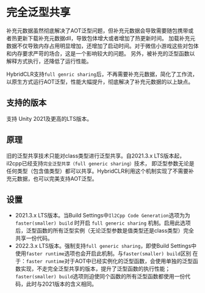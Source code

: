 # 完全泛型共享

补充元数据虽然彻底解决了AOT泛型问题，但补充元数据会导致需要随包携带或者热更新下载补充元数据dll，导致包体增大或者增加了热更新时间。
加载补充元数据不仅导致内存占用明显增加，还增加了启动时间。对于微信小游戏这些对包体和内存要求严苛的场合，这是一个影响较大的问题。
另外，被补充的泛型函数以解释方式执行，还降低了运行性能。

HybridCLR支持`full genric sharing`后，不再需要补充元数据，简化了工作流，以原生方式运行AOT泛型，性能大幅提升，彻底解决了补充元数据的以上缺点。

## 支持的版本

支持 Unity 2021及更高的LTS版本。

## 原理

旧的泛型共享技术只能对class类型进行泛型共享。自2021.3.x LTS版本起，il2cpp已经支持`完全泛型共享（full generic sharing）`技术，
即泛型参数无论是任何类型（包含值类型）都可以共享。HybridCLR利用这个机制实现了不需要补充元数据，也可以完美支持AOT泛型。


## 设置

- 2021.3.x LTS版本。当Build Settings中`Il2Cpp Code Generation`选项为为 `faster(smaller) build` 时开启
`full generic sharing` 机制。启用此选项后，泛型函数的所有泛型实例（无论泛型参数是值类型还是class类型）完全共享一份代码。
- 2022.3.x LTS版本。强制支持`full generic sharing`，即使Build Settings中使用`faster runtime`选项也会开启此机制。与`faster(smaller) build`区别
在于：`faster runtime`对于AOT中已经实例化的泛型函数，会使用单独的泛型函数实现，不走完全泛型共享的版本，提升了泛型函数的执行性能；
`faster(smaller) build`选项则迫使同个函数的所有泛型函数都使用一份代码，此时与2021版本的含义相同。
